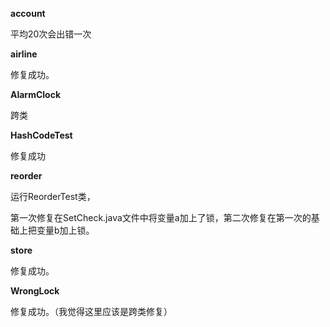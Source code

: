**account** 

平均20次会出错一次


**airline**

修复成功。

**AlarmClock**

跨类

**HashCodeTest**

修复成功

**reorder** 

运行ReorderTest类，

第一次修复在SetCheck.java文件中将变量a加上了锁，第二次修复在第一次的基础上把变量b加上锁。

**store**

修复成功。


**WrongLock** 

修复成功。（我觉得这里应该是跨类修复）
